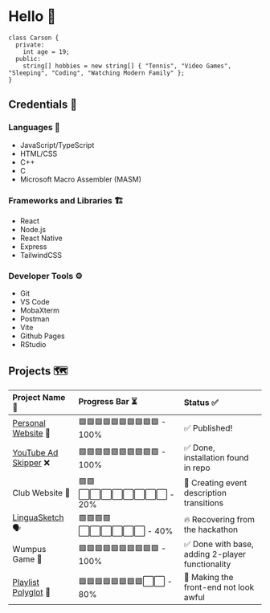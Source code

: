 # Hello 👋
```
class Carson {
  private:
    int age = 19;
  public:
    string[] hobbies = new string[] { "Tennis", "Video Games", "Sleeping", "Coding", "Watching Modern Family" };
}
```

## Credentials 💼
### Languages 🧠
* JavaScript/TypeScript
* HTML/CSS
* C++
* C
* Microsoft Macro Assembler (MASM)
### Frameworks and Libraries 🏗️
* React
* Node.js
* React Native
* Express
* TailwindCSS
### Developer Tools ⚙️
* Git
* VS Code
* MobaXterm
* Postman
* Vite
* Github Pages
* RStudio

## Projects 🗺️
| Project Name 💬 | Progress Bar ⏳ | Status ✅ |
| :---         | :---         | :---         |
| [Personal Website](https://carson274.github.io/Personal-Website/) 🧍 | 🟩🟩🟩🟩🟩🟩🟩🟩🟩🟩 - 100% | ✅ Published! |
| [YouTube Ad Skipper](https://github.com/Carson274/Ad-Skipper) ❌ | 🟩🟩🟩🟩🟩🟩🟩🟩🟩🟩 - 100% | ✅ Done, installation found in repo |
| Club Website 🌟 | 🟩🟩⬜⬜⬜⬜⬜⬜⬜⬜ - 20% | 🎨 Creating event description transitions |
| [LinguaSketch](https://github.com/sebat2004/linguasketch) 🗣️ | 🟩🟩🟩🟩⬜⬜⬜⬜⬜⬜ - 40% | 🔥 Recovering from the hackathon |
| Wumpus Game 👾 | 🟩🟩🟩🟩🟩🟩🟩🟩🟩🟩 - 100% | ✅ Done with base, adding 2-player functionality |
| [Playlist Polyglot](https://github.com/Carson274/Playlist-Polyglot) 🎵 | 🟩🟩🟩🟩🟩🟩🟩🟩⬜⬜ - 80% | 🛜 Making the front-end not look awful |
